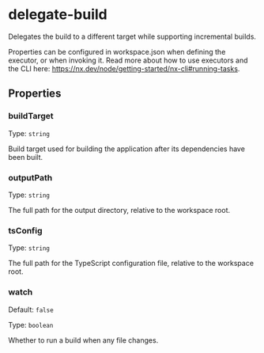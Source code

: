 # delegate-build

Delegates the build to a different target while supporting incremental builds.

Properties can be configured in workspace.json when defining the executor, or when invoking it.
Read more about how to use executors and the CLI here: https://nx.dev/node/getting-started/nx-cli#running-tasks.

## Properties

### buildTarget

Type: `string`

Build target used for building the application after its dependencies have been built.

### outputPath

Type: `string`

The full path for the output directory, relative to the workspace root.

### tsConfig

Type: `string`

The full path for the TypeScript configuration file, relative to the workspace root.

### watch

Default: `false`

Type: `boolean`

Whether to run a build when any file changes.

